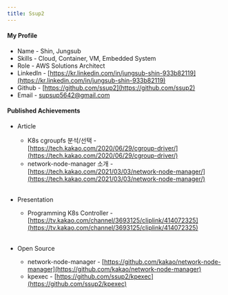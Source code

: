 ```yaml
---
title: Ssup2
---
```


#### My Profile

* Name - Shin, Jungsub
* Skills - Cloud, Container, VM, Embedded System
* Role - AWS Solutions Architect
* LinkedIn - [https://kr.linkedin.com/in/jungsub-shin-933b82119](https://kr.linkedin.com/in/jungsub-shin-933b82119)
* Github - [https://github.com/ssup2](https://github.com/ssup2)
* Email - supsup5642@gmail.com

#### Published Achievements

* Article
  * K8s cgroupfs 분석/선택 - [https://tech.kakao.com/2020/06/29/cgroup-driver/](https://tech.kakao.com/2020/06/29/cgroup-driver/)
  * network-node-manager 소개 - [https://tech.kakao.com/2021/03/03/network-node-manager/](https://tech.kakao.com/2021/03/03/network-node-manager/) <br> <br>

* Presentation
  * Programming K8s Controller - [https://tv.kakao.com/channel/3693125/cliplink/414072325](https://tv.kakao.com/channel/3693125/cliplink/414072325) <br> <br>

* Open Source
  * network-node-manager - [https://github.com/kakao/network-node-manager](https://github.com/kakao/network-node-manager)
  * kpexec - [https://github.com/ssup2/kpexec](https://github.com/ssup2/kpexec)

